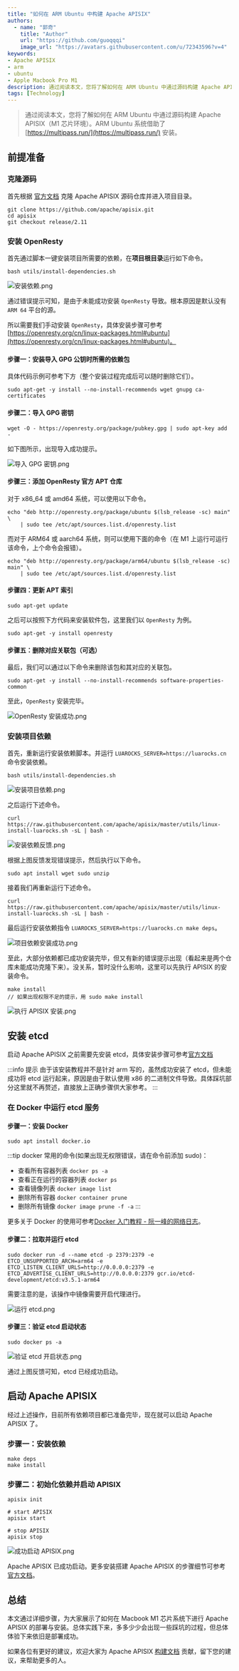 ```yaml
---
title: "如何在 ARM Ubuntu 中构建 Apache APISIX"
authors:
  - name: "郭奇"
    title: "Author"
    url: "https://github.com/guoqqqi"
    image_url: "https://avatars.githubusercontent.com/u/72343596?v=4"
keywords: 
- Apache APISIX
- arm
- ubuntu
- Apple Macbook Pro M1
description: 通过阅读本文，您将了解如何在 ARM Ubuntu 中通过源码构建 Apache APISIX（M1 芯片环境）。
tags: [Technology]
---
```


> 通过阅读本文，您将了解如何在 ARM Ubuntu 中通过源码构建 Apache APISIX（M1 芯片环境）。ARM Ubuntu 系统借助了 [https://multipass.run/](https://multipass.run/) 安装。

<!--truncate-->

## 前提准备

### 克隆源码

首先根据 [官方文档](https://apisix.apache.org/docs/apisix/how-to-build/) 克隆 Apache APISIX 源码仓库并进入项目目录。

```shell
git clone https://github.com/apache/apisix.git
cd apisix
git checkout release/2.11
```

### 安装 OpenResty

首先通过脚本一键安装项目所需要的依赖，在**项目根目录**运行如下命令。

```shell
bash utils/install-dependencies.sh
```

![安装依赖.png](https://static.apiseven.com/202108/1641911830267-75310d03-1039-4f5a-a8b1-94c01474a086.png)

通过错误提示可知，是由于未能成功安装 `OpenResty` 导致。根本原因是默认没有 `ARM 64` 平台的源。

所以需要我们手动安装 `OpenResty`，具体安装步骤可参考 [https://openresty.org/cn/linux-packages.html#ubuntu](https://openresty.org/cn/linux-packages.html#ubuntu)。

#### 步骤一：安装导入 GPG 公钥时所需的依赖包

具体代码示例可参考下方（整个安装过程完成后可以随时删除它们）。

```shell
sudo apt-get -y install --no-install-recommends wget gnupg ca-certificates
```

#### 步骤二：导入 GPG 密钥

```shell
wget -O - https://openresty.org/package/pubkey.gpg | sudo apt-key add -
```

如下图所示，出现导入成功提示。

![导入 GPG 密钥.png](https://static.apiseven.com/202108/1641911867662-8d1dcb8d-7c1e-4ddd-ad60-2d7448b6c544.png)

#### 步骤三：添加 OpenResty 官方 APT 仓库

对于 x86_64 或 amd64 系统，可以使用以下命令。

```shell
echo "deb http://openresty.org/package/ubuntu $(lsb_release -sc) main" \
    | sudo tee /etc/apt/sources.list.d/openresty.list
```

而对于 ARM64 或 aarch64 系统，则可以使用下面的命令（在 M1 上运行可运行该命令，上个命令会报错）。

```shell
echo "deb http://openresty.org/package/arm64/ubuntu $(lsb_release -sc) main" \
    | sudo tee /etc/apt/sources.list.d/openresty.list
```

#### 步骤四：更新 APT 索引

```shell
sudo apt-get update
```

之后可以按照下方代码来安装软件包，这里我们以 `OpenResty` 为例。

```shell
sudo apt-get -y install openresty
```

#### 步骤五：删除对应关联包（可选）

最后，我们可以通过以下命令来删除该包和其对应的关联包。

```shell
sudo apt-get -y install --no-install-recommends software-properties-common
```

至此，`OpenResty` 安装完毕。

![OpenResty 安装成功.png](https://static.apiseven.com/202108/1641911892167-2a6b56a9-aad8-400b-99d9-8401718c6ba9.png)

### 安装项目依赖

首先，重新运行安装依赖脚本。并运行 `LUAROCKS_SERVER=https://luarocks.cn` 命令安装依赖。

```shell
bash utils/install-dependencies.sh
```

![安装项目依赖.png](https://static.apiseven.com/202108/1641911909131-3f30b00e-2939-480e-809d-ccd17e5f15c4.png)

之后运行下述命令。

```shell
curl https://raw.githubusercontent.com/apache/apisix/master/utils/linux-install-luarocks.sh -sL | bash -
```

![安装依赖反馈.png](https://static.apiseven.com/202108/1641911924788-7e0d2f90-90d6-41cc-8c98-450cdf55a3c1.png)

根据上图反馈发现错误提示，然后执行以下命令。

```shell
sudo apt install wget sudo unzip
```

接着我们再重新运行下述命令。

```shell
curl https://raw.githubusercontent.com/apache/apisix/master/utils/linux-install-luarocks.sh -sL | bash -
```

最后运行安装依赖指令 `LUAROCKS_SERVER=https://luarocks.cn make deps`。

![项目依赖安装成功.png](https://static.apiseven.com/202108/1641911942296-0ed90547-80b3-4e80-be5a-89cf60ba67b4.png)

至此，大部分依赖都已成功安装完毕，但又有新的错误提示出现（看起来是两个仓库未能成功克隆下来）。没关系，暂时没什么影响，这里可以先执行 APISIX 的安装命令。

```shell
make install
// 如果出现权限不足的提示，用 sudo make install
```

![执行 APISIX 安装.png](https://static.apiseven.com/202108/1641911956728-0a64adb1-0bc5-489c-bf5b-929177325ab4.png)

## 安装 etcd

启动 Apache APISIX 之前需要先安装 etcd，具体安装步骤可参考[官方文档](https://apisix.apache.org/docs/apisix/2.10/install-dependencies/#ubuntu-1604--1804)

:::info 提示
由于该安装教程并不是针对 arm 写的，虽然成功安装了 etcd，但未能成功将 etcd 运行起来，原因是由于默认使用 x86 的二进制文件导致。具体踩坑部分这里就不再赘述，直接放上正确步骤供大家参考。
:::

### 在 Docker 中运行 etcd 服务

#### 步骤一：安装 Docker

```shell
sudo apt install docker.io
```

:::tip
docker 常用的命令(如果出现无权限错误，请在命令前添加 sudo)：

- 查看所有容器列表 `docker ps -a`
- 查看正在运行的容器列表 `docker ps`
- 查看镜像列表 `docker image list`
- 删除所有容器 `docker container prune`
- 删除所有镜像 `docker image prune -f -a`
:::

更多关于 Docker 的使用可参考[Docker 入门教程 - 阮一峰的网络日志](https://www.ruanyifeng.com/blog/2018/02/docker-tutorial.html)。

#### 步骤二：拉取并运行 etcd

```shell
sudo docker run -d --name etcd -p 2379:2379 -e ETCD_UNSUPPORTED_ARCH=arm64 -e ETCD_LISTEN_CLIENT_URLS=http://0.0.0.0:2379 -e ETCD_ADVERTISE_CLIENT_URLS=http://0.0.0.0:2379 gcr.io/etcd-development/etcd:v3.5.1-arm64
```

需要注意的是，该操作中镜像需要开启代理进行。

![运行 etcd.png](https://static.apiseven.com/202108/1641912022850-0ad47270-79e2-4227-a786-9d478906b8b0.png)

#### 步骤三：验证 etcd 启动状态

```shell
sudo docker ps -a
```

![验证 etcd 开启状态.png](https://static.apiseven.com/202108/1641912040567-141b520e-4c33-448d-ba33-86e01a9f6114.png)

通过上图反馈可知，etcd 已经成功启动。

## 启动 Apache APISIX

经过上述操作，目前所有依赖项目都已准备完毕，现在就可以启动 Apache APISIX 了。

### 步骤一：安装依赖

```shell
make deps
make install
```

### 步骤二：初始化依赖并启动 APISIX

```shell
apisix init

# start APISIX
apisix start

# stop APISIX
apisix stop
```

![成功启动 APISIX.png](https://static.apiseven.com/202108/1641912056163-67b0f11b-a122-4f5b-b7a6-c09662443cce.png)

Apache APISIX 已成功启动。更多安装搭建 Apache APISIX 的步骤细节可参考[官方文档](https://apisix.apache.org/docs/apisix/how-to-build)。

## 总结

本文通过详细步骤，为大家展示了如何在 Macbook M1 芯片系统下进行 Apache APISIX 的部署与安装。总体实践下来，多多少少会出现一些踩坑的过程，但总体体验下来依旧是部署成功。

如果各位有更好的建议，欢迎大家为 Apache APISIX [构建文档](https://apisix.apache.org/docs/apisix/how-to-build/) 贡献，留下您的建议，来帮助更多的人。
